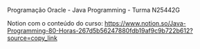 Programação Oracle - Java Programming - Turma N25442G 

Notion com o conteúdo do curso:
https://www.notion.so/Java-Programming-80-Horas-267d5b56247880fdb19af9c9b722b612?source=copy_link
